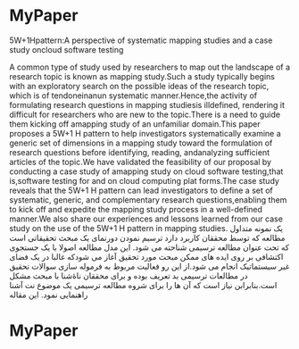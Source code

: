 # MyPaper
5W+1Hpattern:A perspective of systematic mapping studies and a case study oncloud software testing


A common type of study used by researchers to map out the landscape of a research topic is known as mapping study.Such a study typically begins with an exploratory search on the possible ideas of the research topic, which is of tendoneinanun systematic manner.Hence,the activity of formulating research questions in mapping studiesis illdefined, rendering it difficult for researchers who are new to the topic.There is a need to guide them kicking off amapping study of an unfamiliar domain.This paper proposes a 5W+1 H pattern to help investigators systematically examine a generic set of dimensions in a mapping study toward the formulation of research questions before identifying, reading, andanalyzing sufficient articles of the topic.We have validated the feasibility of our proposal by conducting a case study of amapping study on cloud software testing,that is,software testing for and on cloud computing plat forms.The case study reveals that the 5W+1 H pattern can lead investigators to define a set of systematic, generic, and complementary research questions,enabling them to kick off and expedite the mapping study process in a well-defined manner.We also share our experiences and lessons learned from our case study on the use of the 5W+1 H pattern in mapping studies.
 یک نمونه متداول مطالعه که توسط محققان کاربرد دارد ترسیم نمودن دورنمای یک مبحث تحقیقاتی است که تحت عنوان مطالعه ترسیمی شناحته می شود. این مدل مطالعه اصولا با یک جستجوی اکتشافی بر روی ایده های ممکن مبحث مورد تحقیق آغاز می شودکه غالبا در یک فضای غیر سیستماتیک انجام می شود.از این رو فعالیت مربوط به فرموله سازی سوالات تحقیق در مطالعات ترسیمی بد تعریف بوده و برای محققان ناۀشنا با مبحث مشکل است.بنابرابن نیاز است که آن ها را برای شروه مطالعه ترسیمی یک موضوع نت آشنا راهنمایی نمود. این مقاله 
# MyPaper

